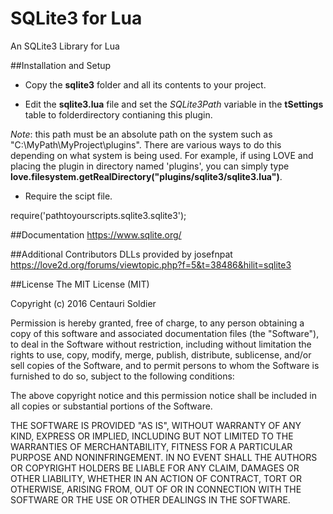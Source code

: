 # SQLite3 for Lua
An SQLite3 Library for Lua

##Installation and Setup
- Copy the **sqlite3** folder and all its contents to your project.

- Edit the **sqlite3.lua** file and set the *SQLite3Path* variable in the **tSettings** table to folderdirectory contianing this plugin.

*Note*: this path must be an absolute path on the system such as "C:\\MyPath\\MyProject\\plugins".
There are various ways to do this depending on what system is being used. For example, if using LOVE and placing the plugin in directory named 'plugins', you can simply type **love.filesystem.getRealDirectory("plugins/sqlite3/sqlite3.lua")**.

- Require the scipt file.

require('pathtoyourscripts.sqlite3.sqlite3');

##Documentation
https://www.sqlite.org/

##Additional Contributors
DLLs provided by josefnpat
https://love2d.org/forums/viewtopic.php?f=5&t=38486&hilit=sqlite3

##License
  The MIT License (MIT)

  Copyright (c) 2016 Centauri Soldier

  Permission is hereby granted, free of charge, to any person obtaining a copy of this software and associated documentation files (the "Software"), to deal in the Software without restriction, including without limitation the rights to use, copy, modify, merge, publish, distribute, sublicense, and/or sell copies of the Software, and to permit persons to whom the Software is furnished to do so, subject to the following conditions:

  The above copyright notice and this permission notice shall be included in all copies or substantial portions of the Software.

  THE SOFTWARE IS PROVIDED "AS IS", WITHOUT WARRANTY OF ANY KIND, EXPRESS OR IMPLIED, INCLUDING BUT NOT LIMITED TO THE WARRANTIES OF MERCHANTABILITY, FITNESS FOR A PARTICULAR PURPOSE AND NONINFRINGEMENT. IN NO EVENT SHALL THE AUTHORS OR COPYRIGHT HOLDERS BE LIABLE FOR ANY CLAIM, DAMAGES OR OTHER LIABILITY, WHETHER IN AN ACTION OF CONTRACT, TORT OR OTHERWISE, ARISING FROM, OUT OF OR IN CONNECTION WITH THE SOFTWARE OR THE USE OR OTHER DEALINGS IN THE SOFTWARE.
